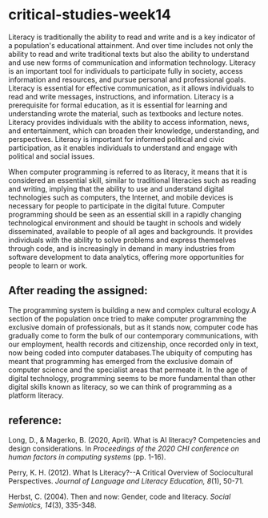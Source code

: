 # critical-studies-week14
Literacy is traditionally the ability to read and write and is a key indicator of a population's educational attainment. And over time includes not only the ability to read and write traditional texts but also the ability to understand and use new forms of communication and information technology. Literacy is an important tool for individuals to participate fully in society, access information and resources, and pursue personal and professional goals.
Literacy is essential for effective communication, as it allows individuals to read and write messages, instructions, and information. Literacy is a prerequisite for formal education, as it is essential for learning and understanding wrote the material, such as textbooks and lecture notes. Literacy provides individuals with the ability to access information, news, and entertainment, which can broaden their knowledge, understanding, and perspectives. Literacy is important for informed political and civic participation, as it enables individuals to understand and engage with political and social issues.

When computer programming is referred to as literacy, it means that it is considered an essential skill, similar to traditional literacies such as reading and writing, implying that the ability to use and understand digital technologies such as computers, the Internet, and mobile devices is necessary for people to participate in the digital future. Computer programming should be seen as an essential skill in a rapidly changing technological environment and should be taught in schools and widely disseminated, available to people of all ages and backgrounds. It provides individuals with the ability to solve problems and express themselves through code, and is increasingly in demand in many industries from software development to data analytics, offering more opportunities for people to learn or work.
## After reading the assigned:
The programming system is building a new and complex cultural ecology.A section of the population once tried to make computer programming the exclusive domain of professionals, but as it stands now, computer code has gradually come to form the bulk of our contemporary communications, with our employment, health records and citizenship, once recorded only in text, now being coded into computer databases.The ubiquity of computing has meant that programming has emerged from the exclusive domain of computer science and the specialist areas that permeate it. In the age of digital technology, programming seems to be more fundamental than other digital skills known as literacy, so we can think of programming as a platform literacy.



## reference:
Long, D., & Magerko, B. (2020, April). What is AI literacy? Competencies and design considerations. In *Proceedings of the 2020 CHI conference on human factors in computing systems* (pp. 1-16).

Perry, K. H. (2012). What Is Literacy?--A Critical Overview of Sociocultural Perspectives. *Journal of Language and Literacy Education, 8*(1), 50-71.

Herbst, C. (2004). Then and now: Gender, code and literacy. *Social Semiotics, 14*(3), 335-348.
